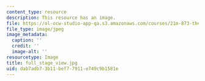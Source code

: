 ```yaml
---
content_type: resource
description: This resource has an image.
file: https://ol-ocw-studio-app-qa.s3.amazonaws.com/courses/21m-873-theater-arts-topics-fall-2004-january-iap-2005/dab7adb73b11bef77911e749c9b1581e_full_stage_view.jpg
file_type: image/jpeg
image_metadata:
  caption: ''
  credit: ''
  image-alt: ''
resourcetype: Image
title: full_stage_view.jpg
uid: dab7adb7-3b11-bef7-7911-e749c9b1581e
---
```

